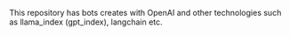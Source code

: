This repository has bots creates with OpenAI and other technologies such as llama_index (gpt_index), langchain etc.
